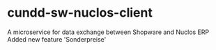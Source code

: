 # cundd-sw-nuclos-client
A microservice for data exchange between Shopware and Nuclos ERP
Added new feature 'Sonderpreise'
